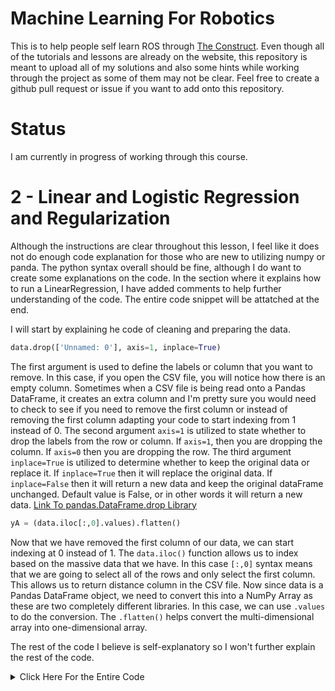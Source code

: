 # Machine Learning For Robotics
This is to help people self learn ROS through [The Construct](https://www.theconstruct.ai/). Even though all of the tutorials and lessons are already on the website, this repository is meant to upload all of my solutions and also some hints while working through the project as some of them may not be clear. Feel free to create a github pull request or issue if you want to add onto this repository.

# Status
I am currently in progress of working through this course.

# 2 - Linear and Logistic Regression and Regularization
Although the instructions are clear throughout this lesson, I feel like it does not do enough code explanation for those who are new to utilizing numpy or panda. The python syntax overall should be fine, although I do want to create some explanations on the code. In the section where it explains how to run a LinearRegression, I have added comments to help further understanding of the code. The entire code snippet will be attatched at the end.

I will start by explaining he code of cleaning and preparing the data.

```py
data.drop(['Unnamed: 0'], axis=1, inplace=True)
```

The first argument is used to define the labels or column that you want to remove. In this case, if you open the CSV file, you will notice how there is an empty column. Sometimes when a CSV file is being read onto a Pandas DataFrame, it creates an extra column and I'm pretty sure you would need to check to see if you need to remove the first column or instead of removing the first column adapting your code to start indexing from 1 instead of 0. 
The second argument `axis=1` is utilized to state whether to drop the labels from the row or column. If `axis=1`, then you are dropping the column. If `axis=0` then you are dropping the row.
The third argument `inplace=True` is utilized to determine whether to keep the original data or replace it. If `inplace=True` then it will replace the original data. If `inplace=False` then it will return a new data and keep the original dataFrame unchanged. Default value is False, or in other words it will return a new data.
[Link To pandas.DataFrame.drop Library](https://pandas.pydata.org/pandas-docs/stable/reference/api/pandas.DataFrame.drop.html)

```py
yA = (data.iloc[:,0].values).flatten()
```

Now that we have removed the first column of our data, we can start indexing at 0 instead of 1. The `data.iloc()` function allows us to index based on the massive data that we have. In this case `[:,0]` syntax means that we are going to select all of the rows and only select the first column. This allows us to return distance column in the CSV file. Now since data is a Pandas DataFrame object, we need to convert this into a NumPy Array as these are two completely different libraries. In this case, we can use `.values` to do the conversion. The `.flatten()` helps convert the multi-dimensional array into one-dimensional array.

The rest of the code I believe is self-explanatory so I won't further explain the rest of the code. 
<details>
  <summary>Click Here For the Entire Code</summary>

  ```py
  import warnings
  warnings.filterwarnings('ignore')
  import matplotlib
  import matplotlib.pyplot as plt
  from matplotlib import cm
  from mpl_toolkits.mplot3d import Axes3D
  import numpy as np
  import pandas as pd
  
  # class definition
  
  class LinearRegression(object):
  
      def __init__(self):
  
          self._m = 0
          self._b = 0
      
      def m(self):
  
          return self._m
  
      def b(self):
  
          return self._b
  
      def fit(self, X, y): # IMPLEMENTATION ABOVE EQUATIONS TO COMPUTE: m, b  
  
          X = np.array(X)
          y = np.array(y)
          X_ = X.mean()
          y_ = y.mean()
          num = ((X - X_)*(y - y_)).sum()
          den = ((X - X_)**2).sum()
          self._m = num/den
          self._b = y_ - self._m*X_
  
      def predict(self, x):
  
          x = np.array(x)
          return self._m*x + self._b
  
  # Computation of MSE and regression (we use the same formulas as we defined earlier)
  
  def MSE(ax, x, y, model):
  
      error = y - model.predict(x)
      MSE = (error**2).sum()/error.size
      ax.plot([x, x], [error*0, error])
      return MSE
  
  def compute_regression(ax, x, y, model):
  
      error = y - model.predict(x)
      MSE = (error**2).sum()/error.size
      ax.scatter(x, y, label='distance')
      ax.plot([x, x], [y, model.predict(x)], ':')
      ax.plot(0, 0, ':', alpha=0.5, label='error')
      ax.plot([0, 100], model.predict([0, 100]), color='red', label='regression')
      ax.axis([0, 100, 0, 22])
      ax.legend()
  
  # model is a object of class
  model = LinearRegression()
  
  # load dataset
  data = pd.read_csv('/home/user/catkin_ws/src/machine_learning_course/dataset/test_brakes.csv')
  
  # remove Unmaned column
  data.drop(['Unnamed: 0'], axis=1, inplace=True)
  
  # our data set
  yA = (data.iloc[:,0].values).flatten()
  x = (data.iloc[:,1].values).flatten()
  
  plt.figure(figsize=(10, 8))
  axA = plt.axes(xlim=(0, 100), ylim=(0, 22), autoscale_on=False)
  model.fit(x, yA)
  compute_regression(axA, x, yA, model)
  plt.xlabel("% of max speed of axis 1", fontsize=16)
  plt.ylabel("stop distance [deg]", fontsize=16)
  plt.title("Linear regression", fontsize=18)
  
  plt.show()
  ```
</details>